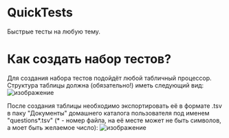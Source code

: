 # QuickTests
Быстрые тесты на любую тему.

# Как создать набор тестов?
Для создания набора тестов подойдёт любой табличный процессор. Структура таблицы должна (обязательно!) иметь следующий вид:
![изображение](https://github.com/MainEditor/QuickTests/assets/98752769/66924c5d-6199-4927-bf4c-f14fe6b1ea0a)

После создания таблицы необходимо экспортировать её в формате .tsv в паку "Документы" домашнего каталога пользователя под именем "questions*.tsv" (* - номер файла, на её месте может не быть символов, а моет быть желаемое число):
![изображение](https://github.com/MainEditor/QuickTests/assets/98752769/f424795a-d9e3-454c-bd83-8c9ce2034bbb)
